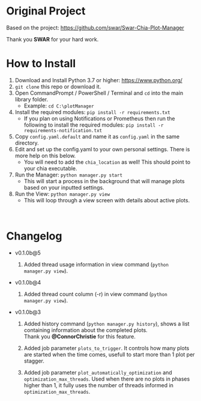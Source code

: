 # Original Project
Based on the project: https://github.com/swar/Swar-Chia-Plot-Manager

Thank you **SWAR** for your hard work.
<br/>

# How to Install

1. Download and Install Python 3.7 or higher: https://www.python.org/
2. `git clone` this repo or download it.
3. Open CommandPrompt / PowerShell / Terminal and `cd` into the main library folder.
   * Example: `cd C:\plotManager`
4. Install the required modules: `pip install -r requirements.txt`
	* If you plan on using Notifications or Prometheus then run the following to install the required modules: `pip install -r requirements-notification.txt`
5. Copy `config.yaml.default` and name it as `config.yaml` in the same directory.
6. Edit and set up the config.yaml to your own personal settings. There is more help on this below.
	* You will need to add the `chia_location` as well! This should point to your chia executable.
7. Run the Manager: `python manager.py start`
   * This will start a process in the background that will manage plots based on your inputted settings.
8. Run the View: `python manager.py view`
   * This will loop through a view screen with details about active plots.
<br/>

# Changelog
* v0.1.0b@5
   1. Added thread usage information in view command (`python manager.py view`).

* v0.1.0b@4
  
  1. Added thread count column (-r) in view command (`python manager.py view`).

* v0.1.0b@3
  
  1. Added history command (`python manager.py history`), shows a list containing information about the completed plots.<br/>
   Thank you **@ConnorChristie** for this feature.

  2. Added job parameter `plots_to_trigger`. It controls how many plots are started when the time comes, usefull to start more than 1 plot per stagger.

  3. Added job parameter `plot_automatically_optimization` and `optimization_max_threads`. Used when there are no plots in phases higher than 1, it fully uses the number of threads informed in  `optimization_max_threads`.
